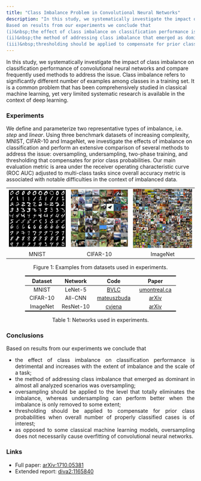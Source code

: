 ```yaml
---
title: "Class Imbalance Problem in Convolutional Neural Networks"
description: "In this study, we systematically investigate the impact of class imbalance on classification performance of convolutional neural networks (CNNs) and compare perform an extensive comparison of several methods to address the issue.
Based on results from our experiments we conclude that
(i)&nbsp;the effect of class imbalance on classification performance is detrimental;
(ii)&nbsp;the method of addressing class imbalance that emerged as dominant in almost all analyzed scenarios was oversampling;
(iii)&nbsp;thresholding should be applied to compensate for prior class probabilities when overall number of properly classified cases is of interest."
---
```


<style>
li {
	text-align: justify
}
</style>


In this study, we systematically investigate the impact of class imbalance on classification performance of convolutional neural networks and compare frequently used methods to address the issue.
Class imbalance refers to significantly different number of examples among classes in a training set.
It is a common problem that has been comprehensively studied in classical machine learning, yet very limited systematic research is available in the context of deep learning.

### Experiments

We define and parameterize two representative types of imbalance, i.e. <i>step</i> and <i>linear</i>.
Using three benchmark datasets of increasing complexity, MNIST, CIFAR-10 and ImageNet, we investigate the effects of imbalance on classification and perform an extensive comparison of several methods to address the issue: oversampling, undersampling, two-phase training, and thresholding that compensates for prior class probabilities.
Our main evaluation metric is area under the receiver operating characteristic curve (ROC AUC) adjusted to multi-class tasks since overall accuracy metric is associated with notable difficulties in the context of imbalanced data.

<p>
	<center>
		<table style="text-align: center">
			<tr>
				<td>
					<img src="/images/imbalance/mnist.png" alt="MNIST" style="max-height: 200px; width: auto;" />
				</td>
				<td>
					<img src="/images/imbalance/cifar.png" alt="CIFAR-10" style="max-height: 200px; width: auto;" />
				</td>
				<td>
					<img src="/images/imbalance/imagenet.jpg" alt="ImageNet" style="max-height: 200px; width: auto;" />
				</td>
			</tr>
			<tr>
				<td>
					MNIST
				</td>
				<td>
					CIFAR-10
				</td>
				<td>
					ImageNet
				</td>
			</tr>
		</table>
		Figure 1: Examples from datasets used in experiments.
	</center>
</p>

<p>
	<center>
		<table style="text-align: center; width: 80%; border-collapse: collapse;">
			<thead style="border-bottom: 1px solid black; border-top: 2px solid black;">
				<th width="20%">
					Dataset
				</th>
				<th width="20%">
					Network
				</th>
				<th width="20%">
					Code
				</th>
				<th width="20%">
					Paper
				</th>
			</thead>
			<tr>
				<td>
					MNIST
				</td>
				<td>
					LeNet-5
				</td>
				<td>
					<a href="https://github.com/BVLC/caffe/tree/master/examples/mnist">BVLC</a>
				</td>
				<td>
					<a href="http://www.iro.umontreal.ca/~lisa/bib/pub_subject/finance/pointeurs/lecun-98.pdf">umontreal.ca</a>
				</td>
			</tr>
			<tr>
				<td>
					CIFAR-10
				</td>
				<td>
					All-CNN
				</td>
				<td>
					<a href="https://github.com/mateuszbuda/ALL-CNN">mateuszbuda</a>
				</td>
				<td>
					<a href="https://arxiv.org/abs/1412.6806">arXiv</a>
				</td>
			</tr>
			<tr style="border-bottom: 2px solid black;">
				<td>
					ImageNet
				</td>
				<td>
					ResNet-10
				</td>
				<td>
					<a href="https://github.com/cvjena/cnn-models">cvjena</a>
				</td>
				<td>
					<a href="https://arxiv.org/abs/1612.01452">arXiv</a>
				</td>
			</tr>
		</table>
		Table 1: Networks used in experiments.
	</center>
</p>

### Conclusions

Based on results from our experiments we conclude that
- the effect of class imbalance on classification performance is detrimental and increases with the extent of imbalance and the scale of a task;
- the method of addressing class imbalance that emerged as dominant in almost all analyzed scenarios was oversampling;
- oversampling should be applied to the level that totally eliminates the imbalance, whereas undersampling can perform better when the imbalance is only removed to some extent;
- thresholding should be applied to compensate for prior class probabilities when overall number of properly classified cases is of interest;
- as opposed to some classical machine learning models, oversampling does not necessarily cause overfitting of convolutional neural networks.

### Links

- Full paper: <a href="https://arxiv.org/abs/1710.05381" target="_blank">arXiv:1710.05381</a>
- Extended report: <a href="http://www.diva-portal.org/smash/get/diva2:1165840/FULLTEXT01.pdf" target="_blank">diva2:1165840</a>

